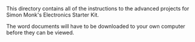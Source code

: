 This directory contains all of the instructions to the advanced projects for Simon Monk's Electronics Starter Kit. 

The word documents will have to be downloaded to your own computer before they can be viewed. 
